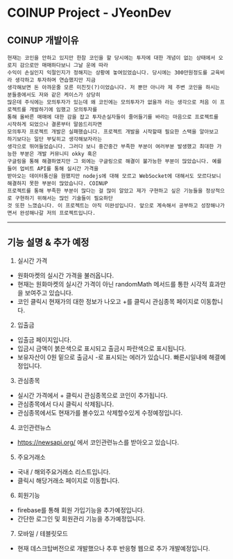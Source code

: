 # COINUP Project - JYeonDev

## COINUP 개발이유

```
현재는 코인을 안하고 있지만 한참 코인을 할 당시에는 투자에 대한 개념이 없는 상태에서 오로지 감으로만 매매하다보니 그날 운에 따라
수익이 손실인지 익절인지가 정해지는 상황에 놓여있었습니다. 당시에는 300만원정도를 교육비라 생각하고 투자하며 연습했지만 지금
생각해보면 돈 아까운줄 모른 미친짓(?)이었습니다. 저 뿐만 아니라 제 주변 코인을 하시는 분들중에서도 저와 같은 케이스가 상당히
많은데 주식에는 모의투자가 있는데 왜 코인에는 모의투자가 없을까 라는 생각으로 처음 이 프로젝트를 개발하기에 임했고 모의투자를
통해 올바른 매매에 대한 감을 잡고 투자손실자들이 줄어들기를 바라는 마음으로 프로젝트를 시작하게 되었으나 결론부터 말씀드리자면
모의투자 프로젝트 개발은 실패했습니다. 프로젝트 개발을 시작할때 필요한 스택을 알아보고 하기보다는 일단 부딪히고 생각해보자라는
생각으로 뛰어들었습니다. 그러다 보니 중간중간 부족한 부분이 여러부분 발생했고 최대한 가능한 부분은 개발 커뮤니티 okky 혹은
구글링을 통해 해결하였지만 그 외에는 구글링으로 해결이 불가능한 부분이 많았습니다. 예를 들어 업비트 API를 통해 실시간 가격을
받아오는 데이터통신을 원했지만 nodejs에 대해 모르고 WebSocket에 대해서도 모르다보니 해결하지 못한 부분이 많았습니다. COINUP
프로젝트를 통해 부족한 부분이 많다는 걸 많이 알았고 제가 구현하고 싶은 기능들을 정상적으로 구현하기 위해서는 많인 기술들이 필요하단
것 또한 느꼈습니다. 이 프로젝트는 아직 미완성입니다. 앞으로 계속해서 공부하고 성장해나가면서 완성해나갈 저의 프로젝트입니다.
```

---

## 기능 설명 & 추가 예정

1. 실시간 가격

- 원화마켓의 실시간 가격을 불러옵니다.
- 현재는 원화마켓의 실시간 가격이 아닌 randomMath 메서드를 통한 시각적 효과만을 보여주고 있습니다.
- 코인 클릭시 현재가의 대한 정보가 나오고 +를 클릭시 관심종목 페이지로 이동합니다.

2. 입출금

- 입출금 페이지입니다.
- 입금시 금액이 붉은색으로 표시되고 출금시 파란색으로 표시됩니다.
- 보유자산이 0원 밑으로 출금시 -로 표시되는 에러가 있습니다. 빠른시일내에 해결예정입니다.

3. 관심종목

- 실시간 가격에서 + 클릭시 관심종목으로 코인이 추가됩니다.
- 관심종목에서 다시 클릭시 삭제됩니다.
- 관심종목에서도 현재가를 볼수있고 삭제할수있게 수정예정입니다.

4. 코인관련뉴스

- https://newsapi.org/ 에서 코인관련뉴스를 받아오고 있습니다.

5. 주요거래소

- 국내 / 해외주요거래소 리스트입니다.
- 클릭시 해당거래소 페이지로 이동합니다.

6. 회원기능

- firebase를 통해 회원 가입기능을 추가예정입니다.
- 간단한 로그인 및 회원관리 기능을 추가예정입니다.

7. 모바일 / 테블릿모드

- 현재 데스크탑버전으로 개발했으나 추후 반응형 웹으로 추가 개발예정입니다.
